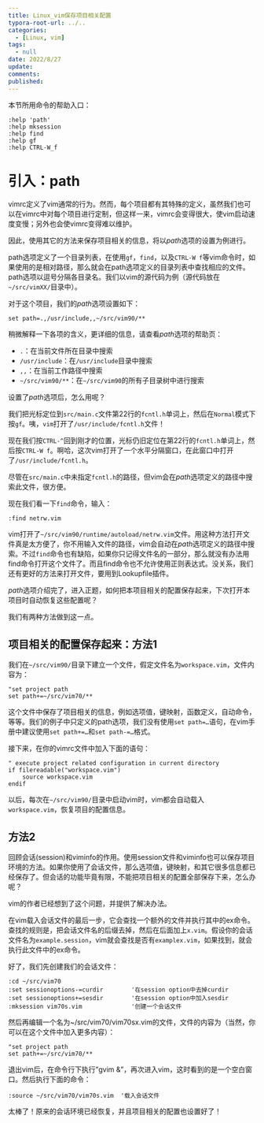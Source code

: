 ```yaml
---
title: Linux_vim保存项目相关配置
typora-root-url: ../..
categories:
  - [Linux, vim]
tags:
  - null 
date: 2022/8/27
update:
comments:
published:
---
```


本节所用命令的帮助入口：

```
:help 'path'
:help mksession
:help find
:help gf
:help CTRL-W_f
```

# 引入：path

vimrc定义了vim通常的行为。然而，每个项目都有其特殊的定义，虽然我们也可以在vimrc中对每个项目进行定制，但这样一来，vimrc会变得很大，使vim启动速度变慢；另外也会使vimrc变得难以维护。

因此，使用其它的方法来保存项目相关的信息，将以*path*选项的设置为例进行。

path选项定义了一个目录列表，在使用`gf`，`find`，以及`CTRL-W f`等vim命令时，如果使用的是相对路径，那么就会在path选项定义的目录列表中查找相应的文件。path选项以逗号分隔各目录名。我们以vim的源代码为例（源代码放在`~/src/vimXX/`目录中）。

对于这个项目，我们的*path*选项设置如下：

```
set path=.,/usr/include,,~/src/vim90/**
```

稍微解释一下各项的含义，更详细的信息，请查看*path*选项的帮助页：

- `.`：在当前文件所在目录中搜索
- `/usr/include`：在`/usr/include`目录中搜索
- `,,`：在当前工作路径中搜索
- `~/src/vim90/**`：在`~/src/vim90`的所有子目录树中进行搜索

设置了*path*选项后，怎么用呢？

我们把光标定位到`src/main.c`文件第22行的`fcntl.h`单词上，然后在`Normal`模式下按`gf`。咦，`vim`打开了`/usr/include/fcntl.h`文件！

现在我们按`CTRL-^`回到刚才的位置，光标仍旧定位在第22行的`fcntl.h`单词上，然后按`CTRL-W f`。啊哈，这次vim打开了一个水平分隔窗口，在此窗口中打开了`/usr/include/fcntl.h`。

尽管在`src/main.c`中未指定`fcntl.h`的路径，但vim会在*path*选项定义的路径中搜索此文件，很方便。

现在我们看一下`find`命令，输入：

```
:find netrw.vim
```

vim打开了`~/src/vim90/runtime/autoload/netrw.vim`文件。用这种方法打开文件真是太方便了，你不用输入文件的路径，vim会自动在*path*选项定义的路径中搜索。不过`find`命令也有缺陷，如果你只记得文件名的一部分，那么就没有办法用find命令打开这个文件了。而且find命令也不允许使用正则表达式。没关系，我们还有更好的方法来打开文件，要用到Lookupfile插件。

*path*选项介绍完了，进入正题，如何把本项目相关的配置保存起来，下次打开本项目时自动恢复这些配置呢？

我们有两种方法做到这一点。

## 项目相关的配置保存起来：方法1

我们在`~/src/vim90/`目录下建立一个文件，假定文件名为`workspace.vim`，文件内容为：

```
"set project path
set path+=~/src/vim70/** 
```

这个文件中保存了项目相关的信息，例如选项值，键映射，函数定义，自动命令，等等。我们的例子中只定义的path选项，我们没有使用`set path=…`语句，在vim手册中建议使用`set path+=…`和`set path-=…`格式。

接下来，在你的vimrc文件中加入下面的语句：

```
" execute project related configuration in current directory
if filereadable("workspace.vim")
    source workspace.vim
endif
```

以后，每次在`~/src/vim90/`目录中启动vim时，vim都会自动载入`workspace.vim`，恢复项目的配置信息。

## 方法2

回顾会话(session)和viminfo的作用。使用session文件和viminfo也可以保存项目环境的方法。如果你使用了会话文件，那么选项值，键映射，和其它很多信息都已经保存了。但会话的功能毕竟有限，不能把项目相关的配置全部保存下来，怎么办呢？

vim的作者已经想到了这个问题，并提供了解决办法。

在vim载入会话文件的最后一步，它会查找一个额外的文件并执行其中的ex命令。查找的规则是，把会话文件名的后缀去掉，然后在后面加上`x.vim`。假设你的会话文件名为`example.session`，vim就会查找是否有`examplex.vim`，如果找到，就会执行此文件中的ex命令。

好了，我们先创建我们的会话文件：

```
:cd ~/src/vim70
:set sessionoptions-=curdir        '在session option中去掉curdir
:set sessionoptions+=sesdir        '在session option中加入sesdir
:mksession vim70s.vim              '创建一个会话文件 
```

然后再编辑一个名为~/src/vim70/vim70sx.vim的文件，文件的内容为（当然，你可以在这个文件中加入更多内容）：

```
"set project path
set path+=~/src/vim70/** 
```

退出vim后，在命令行下执行”gvim &”，再次进入vim，这时看到的是一个空白窗口。然后执行下面的命令：

```
:source ~/src/vim70/vim70s.vim  '载入会话文件 
```

太棒了！原来的会话环境已经恢复，并且项目相关的配置也设置好了！
